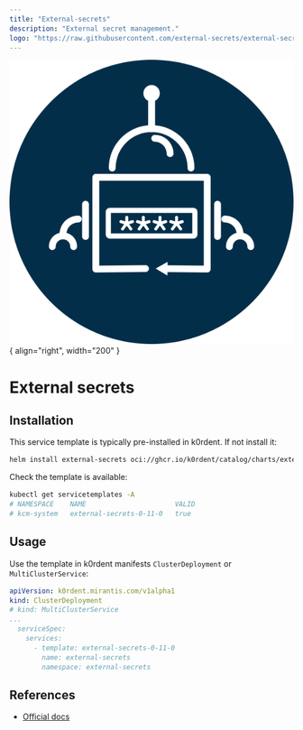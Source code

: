 ```yaml
---
title: "External-secrets"
description: "External secret management."
logo: "https://raw.githubusercontent.com/external-secrets/external-secrets/main/assets/eso-logo-large.png"
---
```

![logo](https://raw.githubusercontent.com/external-secrets/external-secrets/main/assets/eso-logo-large.png){ align="right", width="200" }
# External secrets

## Installation
This service template is typically pre-installed in k0rdent. If not
install it:
~~~bash
helm install external-secrets oci://ghcr.io/k0rdent/catalog/charts/external-secrets-service-template -n kcm-system
~~~

Check the template is available:
~~~bash
kubectl get servicetemplates -A
# NAMESPACE    NAME                      VALID
# kcm-system   external-secrets-0-11-0   true
~~~

## Usage
Use the template in k0rdent manifests `ClusterDeployment` or `MultiClusterService`:
~~~yaml
apiVersion: k0rdent.mirantis.com/v1alpha1
kind: ClusterDeployment
# kind: MultiClusterService
...
  serviceSpec:
    services:
      - template: external-secrets-0-11-0
        name: external-secrets
        namespace: external-secrets
~~~

## References
- [Official docs](https://external-secrets.io/v0.11.0/)
